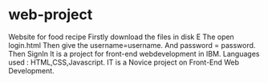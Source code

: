 # web-project
Website for food recipe
Firstly download the files in disk E
The open login.html
Then give the username=username.
And password = password.
Then SignIn
It is a project for front-end webdevelopment in IBM.
Languages used : HTML,CSS,Javascript.
IT is a Novice project on Front-End Web Development.
